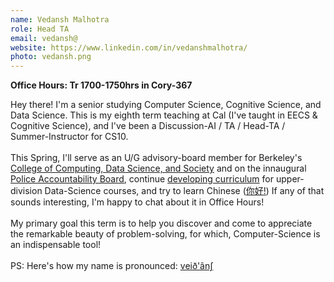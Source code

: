 ```yaml
---
name: Vedansh Malhotra
role: Head TA
email: vedansh@
website: https://www.linkedin.com/in/vedanshmalhotra/
photo: vedansh.png
---
```

**Office Hours: Tr 1700-1750hrs in Cory-367**

Hey there! I'm a senior studying Computer Science, Cognitive Science, and Data Science. This is my eighth term teaching at Cal (I've taught in EECS & Cognitive Science), and I've been a Discussion-AI / TA / Head-TA / Summer-Instructor for CS10.\
\
This Spring, I'll serve as an U/G advisory-board member for Berkeley's [College of Computing, Data Science, and Society](https://data.berkeley.edu/) and on the innaugural [Police Accountability Board](https://chancellor.berkeley.edu/uc-berkeley-police-accountability-board-roster), continue [developing curriculum](https://data.berkeley.edu/hce-team) for upper-division Data-Science courses, and try to learn Chinese ([你好!](https://dictionary.hantrainerpro.com/chinese-english/translation-nihao_hello.htm)) If any of that sounds interesting, I'm happy to chat about it in Office Hours!\
\
My primary goal this term is to help you discover and come to appreciate the remarkable beauty of problem-solving, for which, Computer-Science is an indispensable tool!\
\
PS: Here's how my name is pronounced: [veið'ãnʃ](http://ipa-reader.xyz/?text=ve%C9%AA%C3%B0a%CC%83n%CA%83&voice=Joey)

